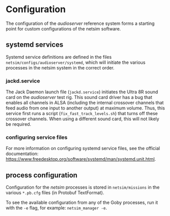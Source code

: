 # Configuration

The configuration of the *audioserver* reference system forms a starting point for custom configurations of the netsim software.

## systemd services

Systemd service definitions are defined in the files `netsim/configs/audioserver/systemd`, which will initiate the various processes in the netsim system in the correct order.


### jackd.service

The Jack Daemon launch file (`jackd.service`) initiates the Ultra 8R sound card on the *audioserver* test rig. This sound card driver has a bug that enables all channels in ALSA (including the internal crossover channels that feed audio from one input to another output) at maximum volume. Thus, this service first runs a script (`fix_fast_track_levels.sh`) that turns off these crossover channels. When using a different sound card, this will not likely be required.

### configuring service files

For more information on configuring systemd service files, see the official documentation: <https://www.freedesktop.org/software/systemd/man/systemd.unit.html>.

## process configuration

Configuration for the *netsim* processes is stored in `netsim/missions` in the various `*.pb.cfg` files (in Protobuf TextFormat).

To see the available configuration from any of the Goby processes, run it with the `-e` flag, for example: `netsim_manager -e`.